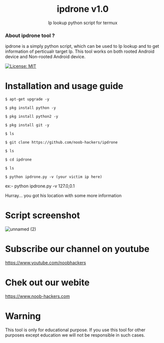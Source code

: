 <h1 align="center">ipdrone v1.0</h1>
<p align="center">
      Ip lookup python script for termux
</p>

### About ipdrone tool ?

ipdrone is a simply python script, which can be used to Ip lookup and to get information of perticualr target Ip. This tool works on both rooted Android device and Non-rooted Android device.

[![License: MIT](https://img.shields.io/github/license/noob-hackers/ipdrone.svg)](https://github.com/noob-hackers/ipdrone)
# Installation and usage guide

```
$ apt-get upgrade -y
```
```
$ pkg install python -y 
```
```
$ pkg install python2 -y
```
```
$ pkg install git -y
```
```
$ ls
```
```
$ git clone https://github.com/noob-hackers/ipdrone
```
```
$ ls
```
```
$ cd ipdrone
```
```
$ ls
```
```
$ python ipdrone.py -v (your victim ip here)
```
ex:- python ipdrone.py -v 127.0,0.1

Hurray... you got his location with some more information

# Script screenshot

![unnamed (2)](https://user-images.githubusercontent.com/49580304/56078909-e66b8200-5e0a-11e9-8e30-ab6351083f02.jpg)

# Subscribe our channel on youtube
https://www.youtube.com/noobhackers

# Chek out our webite 
https://www.noob-hackers.com

# Warning
This tool is only for educational purpose. If you use this tool for other purposes except education we will not be responsible in such cases.
